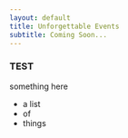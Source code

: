 ```yaml
---
layout: default
title: Unforgettable Events
subtitle: Coming Soon...
---
```


### TEST

something here

- a list
- of
- things